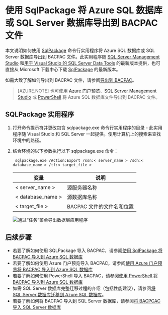 <properties
    pageTitle="SqlPackage：将 SQL Server 数据库导出到 BACPAC 文件 (Azure) | Azure"
    description="本文说明如何使用 SqlPackage 命令行实用程序将 SQL Server 数据库导出到 BACPAC 文件。"
    keywords="Azure SQL 数据库, 数据库迁移, 导出数据库, 导出 BACPAC 文件, sqlpackage"
    services="sql-database"
    documentationcenter=""
    author="CarlRabeler"
    manager="jhubbard"
    editor="" />
<tags
    ms.assetid="7b9541c5-5590-4c70-ad36-73007389f6dc"
    ms.service="sql-database"
    ms.custom="migrate and move"
    ms.devlang="NA"
    ms.topic="article"
    ms.tgt_pltfrm="NA"
    ms.workload="sqldb-migrate"
    ms.date="02/07/2017"
    wacn.date="03/24/2017"
    ms.author="carlrab" />  


# 使用 SqlPackage 将 Azure SQL 数据库或 SQL Server 数据库导出到 BACPAC 文件

本文说明如何使用 [SqlPackage](https://msdn.microsoft.com/zh-cn/library/hh550080.aspx) 命令行实用程序将 Azure SQL 数据库或 SQL Server 数据库导出到 BACPAC 文件。此实用程序随 [SQL Server Management Studio](https://msdn.microsoft.com/zh-cn/library/mt238290.aspx) 和[用于 Visual Studio 的 SQL Server Data Tools](https://msdn.microsoft.com/zh-cn/library/mt204009.aspx) 的最新版本提供，也可直接从 Microsoft 下载中心下载 [SqlPackage](https://www.microsoft.com/download/details.aspx?id=53876) 的最新版本。

如需大致了解如何导出到 BACPAC 文件，请参阅[导出到 BACPAC](/documentation/articles/sql-database-export/)。

> [AZURE.NOTE]
>也可使用 [Azure 门户预览](/documentation/articles/sql-database-export-portal/)、[SQL Server Management Studio](/documentation/articles/sql-database-export-ssms/) 或 [PowerShell](/documentation/articles/sql-database-export-powershell/) 将 Azure SQL 数据库文件导出到 BACPAC 文件。

## SQLPackage 实用程序

1. 打开命令提示符并更改包含 sqlpackage.exe 命令行实用程序的目录 - 此实用程序随 Visual Studio 和 SQL Server 一起提供。使用计算机上的搜索来查找环境中的路径。
2. 结合环境的以下参数执行以下 sqlpackage.exe 命令：
   
		sqlpackage.exe /Action:Export /ssn:< server_name > /sdn:< database_name > /tf:< target_file >

   
   | 变量 | 说明 | 
   | --- | --- | 
   | < server\_name > |源服务器名称 | 
   | < database\_name > |源数据库名称 | 
   | < target\_file > |BACPAC 文件的文件名和位置 |
   
   ![通过“任务”菜单导出数据层应用程序](./media/sql-database-cloud-migrate/TestForCompatibilityUsingSQLPackage01b.png)  


## 后续步骤

* 若要了解如何使用 SQLPackage 导入 BACPAC，请参阅[使用 SqlPackage 将 BACPAC 导入到 Azure SQL 数据库](/documentation/articles/sql-database-import-sqlpackage/)
* 若要了解如何使用 Azure 门户预览导入 BACPAC，请参阅[使用 Azure 门户预览将 BACPAC 导入到 Azure SQL 数据库](/documentation/articles/sql-database-import-portal/)
* 若要了解如何使用 PowerShell 导入 BACPAC，请参阅[使用 PowerShell 将 BACPAC 导入到 Azure SQL 数据库](/documentation/articles/sql-database-import-powershell/)
* 如需 SQL Server 数据库完整迁移过程的介绍（包括性能建议），请参阅[将 SQL Server 数据库迁移到 Azure SQL 数据库](/documentation/articles/sql-database-cloud-migrate/)。
* 若要了解如何将 BACPAC 导入到 SQL Server 数据库，请参阅[将 BACPCAC 导入 SQL Server 数据库](https://msdn.microsoft.com/zh-cn/library/hh710052.aspx)

<!---HONumber=Mooncake_0320_2017-->